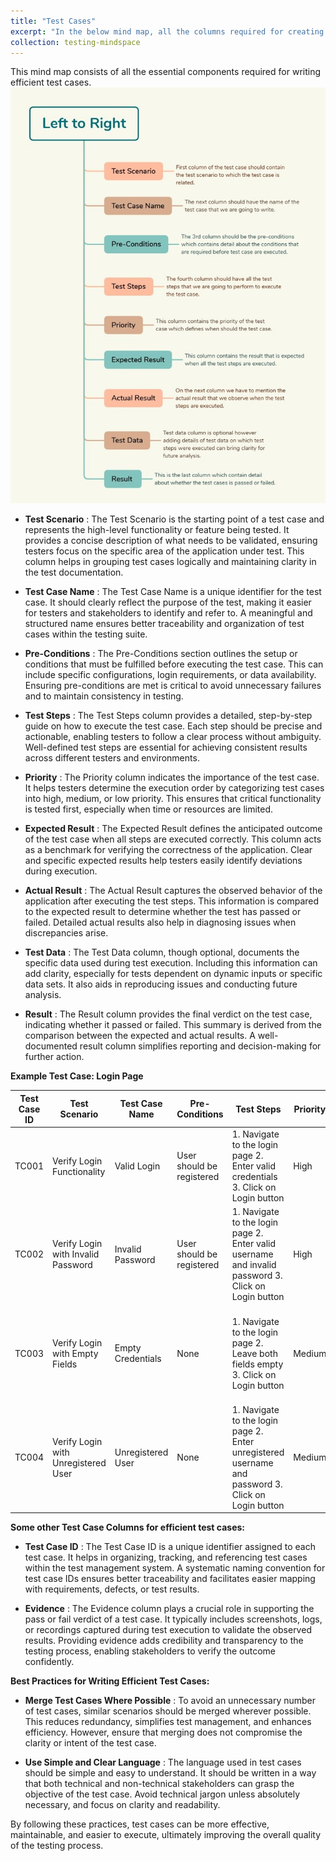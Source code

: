```yaml
---
title: "Test Cases"
excerpt: "In the below mind map, all the columns required for creating effective test cases are mentioned."
collection: testing-mindspace
---
```


This mind map consists of all the essential components required for writing efficient test cases.
<img src='/images/Teststeps.jpg'>

* **Test Scenario** : The Test Scenario is the starting point of a test case and represents the high-level functionality or feature being tested. It provides a concise description of what needs to be validated, ensuring testers focus on the specific area of the application under test. This column helps in grouping test cases logically and maintaining clarity in the test documentation.

* **Test Case Name** : The Test Case Name is a unique identifier for the test case. It should clearly reflect the purpose of the test, making it easier for testers and stakeholders to identify and refer to. A meaningful and structured name ensures better traceability and organization of test cases within the testing suite.

* **Pre-Conditions** : The Pre-Conditions section outlines the setup or conditions that must be fulfilled before executing the test case. This can include specific configurations, login requirements, or data availability. Ensuring pre-conditions are met is critical to avoid unnecessary failures and to maintain consistency in testing.

* **Test Steps** : The Test Steps column provides a detailed, step-by-step guide on how to execute the test case. Each step should be precise and actionable, enabling testers to follow a clear process without ambiguity. Well-defined test steps are essential for achieving consistent results across different testers and environments.

* **Priority** : The Priority column indicates the importance of the test case. It helps testers determine the execution order by categorizing test cases into high, medium, or low priority. This ensures that critical functionality is tested first, especially when time or resources are limited.

* **Expected Result** : The Expected Result defines the anticipated outcome of the test case when all steps are executed correctly. This column acts as a benchmark for verifying the correctness of the application. Clear and specific expected results help testers easily identify deviations during execution.

* **Actual Result** : The Actual Result captures the observed behavior of the application after executing the test steps. This information is compared to the expected result to determine whether the test has passed or failed. Detailed actual results also help in diagnosing issues when discrepancies arise.

* **Test Data** : The Test Data column, though optional, documents the specific data used during test execution. Including this information can add clarity, especially for tests dependent on dynamic inputs or specific data sets. It also aids in reproducing issues and conducting future analysis.

* **Result** : The Result column provides the final verdict on the test case, indicating whether it passed or failed. This summary is derived from the comparison between the expected and actual results. A well-documented result column simplifies reporting and decision-making for further action.

**Example Test Case: Login Page**

| Test Case ID | Test Scenario | Test Case Name | Pre-Conditions | Test Steps | Priority | Expected Result | Actual Result | Test Data | Result |
|-------------|--------------|----------------|----------------|------------|----------|-----------------|---------------|-----------|--------|
| TC001 | Verify Login Functionality | Valid Login | User should be registered | 1. Navigate to the login page  2. Enter valid credentials  3. Click on Login button | High | User should be redirected to the dashboard | As expected | Username: testuser, Password: Test@123 | Pass |
| TC002 | Verify Login with Invalid Password | Invalid Password | User should be registered | 1. Navigate to the login page  2. Enter valid username and invalid password  3. Click on Login button | High | Error message 'Invalid credentials' should be displayed | As expected | Username: testuser, Password: WrongPass | Pass |
| TC003 | Verify Login with Empty Fields | Empty Credentials | None | 1. Navigate to the login page  2. Leave both fields empty  3. Click on Login button | Medium | Error message 'Username and password are required' should be displayed | As expected | None | Pass |
| TC004 | Verify Login with Unregistered User | Unregistered User | None | 1. Navigate to the login page  2. Enter unregistered username and password  3. Click on Login button | Medium | Error message 'User does not exist' should be displayed | As expected | Username: newuser, Password: Test@123 | Pass |

**Some other Test Case Columns for efficient test cases:**

* **Test Case ID** : The Test Case ID is a unique identifier assigned to each test case. It helps in organizing, tracking, and referencing test cases within the test management system. A systematic naming convention for test case IDs ensures better traceability and facilitates easier mapping with requirements, defects, or test results.

* **Evidence** : The Evidence column plays a crucial role in supporting the pass or fail verdict of a test case. It typically includes screenshots, logs, or recordings captured during test execution to validate the observed results. Providing evidence adds credibility and transparency to the testing process, enabling stakeholders to verify the outcome confidently.

**Best Practices for Writing Efficient Test Cases:**

* **Merge Test Cases Where Possible** : To avoid an unnecessary number of test cases, similar scenarios should be merged wherever possible. This reduces redundancy, simplifies test management, and enhances efficiency. However, ensure that merging does not compromise the clarity or intent of the test case.

* **Use Simple and Clear Language** : The language used in test cases should be simple and easy to understand. It should be written in a way that both technical and non-technical stakeholders can grasp the objective of the test case. Avoid technical jargon unless absolutely necessary, and focus on clarity and readability.

By following these practices, test cases can be more effective, maintainable, and easier to execute, ultimately improving the overall quality of the testing process.

